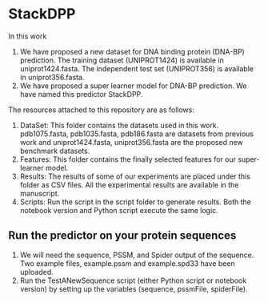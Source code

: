# StackDPP
In this work
  1. We have proposed a new dataset for DNA binding protein (DNA-BP) prediction. The training dataset (UNIPROT1424) is available in uniprot1424.fasta. The independent test set (UNIPROT356) is available in uniprot356.fasta.
  2. We have proposed a super learner model for DNA-BP prediction. We have named this predictor StackDPP.
 
The resources attached to this repository are as follows:
  1. DataSet: This folder contains the datasets used in this work. pdb1075.fasta, pdb1035.fasta, pdb186.fasta are datasets from previous work and uniprot1424.fasta, uniprot356.fasta are the proposed new benchmark datasets.
  2. Features: This folder contains the finally selected features for our super-learner model.
  3. Results: The results of some of our experiments are placed under this folder as CSV files. All the experimental results are available in the manuscript.
  4. Scripts: Run the script in the script folder to generate results. Both the notebook version and Python script execute the same logic.
     
 ## Run the predictor on your protein sequences
  1. We will need the sequence, PSSM, and Spider output of the sequence. Two example files, example.pssm and example.spd33 have been uploaded.
  2. Run the TestANewSequence script (either Python script or notebook version) by setting up the variables (sequence, pssmFile, spiderFile).


